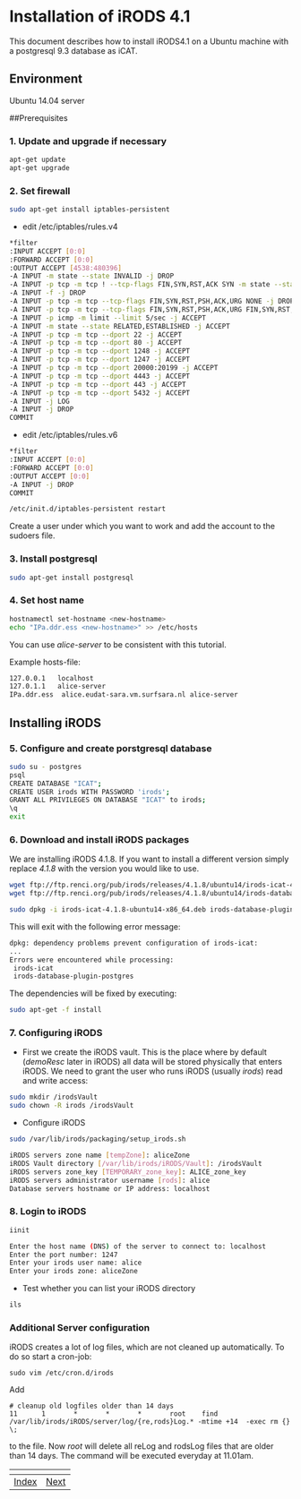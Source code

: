 # Installation of iRODS 4.1
This document describes how to install iRODS4.1 on a Ubuntu machine with a postgresql 9.3 database as iCAT.

## Environment
Ubuntu 14.04 server

##Prerequisites
### 1. Update and upgrade if necessary
```sh
apt-get update
apt-get upgrade
```
### 2. Set firewall
```sh
sudo apt-get install iptables-persistent
```
- edit /etc/iptables/rules.v4
```sh
*filter
:INPUT ACCEPT [0:0]
:FORWARD ACCEPT [0:0]
:OUTPUT ACCEPT [4538:480396]
-A INPUT -m state --state INVALID -j DROP
-A INPUT -p tcp -m tcp ! --tcp-flags FIN,SYN,RST,ACK SYN -m state --state NEW -j DROP
-A INPUT -f -j DROP
-A INPUT -p tcp -m tcp --tcp-flags FIN,SYN,RST,PSH,ACK,URG NONE -j DROP
-A INPUT -p tcp -m tcp --tcp-flags FIN,SYN,RST,PSH,ACK,URG FIN,SYN,RST,PSH,ACK,URG -j DROP
-A INPUT -p icmp -m limit --limit 5/sec -j ACCEPT
-A INPUT -m state --state RELATED,ESTABLISHED -j ACCEPT
-A INPUT -p tcp -m tcp --dport 22 -j ACCEPT
-A INPUT -p tcp -m tcp --dport 80 -j ACCEPT
-A INPUT -p tcp -m tcp --dport 1248 -j ACCEPT
-A INPUT -p tcp -m tcp --dport 1247 -j ACCEPT
-A INPUT -p tcp -m tcp --dport 20000:20199 -j ACCEPT
-A INPUT -p tcp -m tcp --dport 4443 -j ACCEPT
-A INPUT -p tcp -m tcp --dport 443 -j ACCEPT
-A INPUT -p tcp -m tcp --dport 5432 -j ACCEPT
-A INPUT -j LOG
-A INPUT -j DROP
COMMIT
```
- edit /etc/iptables/rules.v6
```sh
*filter
:INPUT ACCEPT [0:0]
:FORWARD ACCEPT [0:0]
:OUTPUT ACCEPT [0:0]
-A INPUT -j DROP
COMMIT
```

```sh
/etc/init.d/iptables-persistent restart
```

Create a user under which you want to work and add the account to the sudoers file.

### 3. Install postgresql
```sh
sudo apt-get install postgresql
```

### 4. Set host name

```sh
hostnamectl set-hostname <new-hostname>
echo "IPa.ddr.ess <new-hostname>" >> /etc/hosts
```
You can use *alice-server* to be consistent with this tutorial.

Example hosts-file:
```sh
127.0.0.1   localhost
127.0.1.1	alice-server
IPa.ddr.ess  alice.eudat-sara.vm.surfsara.nl alice-server
```

## Installing iRODS
### 5. Configure and create porstgresql database
```sh
sudo su - postgres
psql
CREATE DATABASE "ICAT";
CREATE USER irods WITH PASSWORD 'irods';
GRANT ALL PRIVILEGES ON DATABASE "ICAT" to irods;
\q
exit
```
### 6. Download and install iRODS packages
We are installing iRODS 4.1.8. If you want to install a different version simply replace *4.1.8* with the version you would like to use.
```sh
wget ftp://ftp.renci.org/pub/irods/releases/4.1.8/ubuntu14/irods-icat-4.1.8-ubuntu14-x86_64.deb
wget ftp://ftp.renci.org/pub/irods/releases/4.1.8/ubuntu14/irods-database-plugin-postgres-1.8-ubuntu14-x86_64.deb
```

```sh
sudo dpkg -i irods-icat-4.1.8-ubuntu14-x86_64.deb irods-database-plugin-postgres-1.8-ubuntu14-x86_64.deb
```
This will exit with the following error message:
```sh
dpkg: dependency problems prevent configuration of irods-icat:
...
Errors were encountered while processing:
 irods-icat
 irods-database-plugin-postgres
```
The dependencies will be fixed by executing:
```sh
sudo apt-get -f install
```

### 7. Configuring iRODS
- First we create the iRODS vault. This is the place where by default (*demoResc* later in iRODS) all data will be stored physically that enters iRODS. We need to grant the user who runs iRODS (usually *irods*) read and write access:
```sh
sudo mkdir /irodsVault
sudo chown -R irods /irodsVault
```

- Configure iRODS
```sh
sudo /var/lib/irods/packaging/setup_irods.sh
```

```sh
iRODS servers zone name [tempZone]: aliceZone
iRODS Vault directory [/var/lib/irods/iRODS/Vault]: /irodsVault
iRODS servers zone_key [TEMPORARY_zone_key]: ALICE_zone_key
iRODS servers administrator username [rods]: alice
Database servers hostname or IP address: localhost
```

### 8. Login to iRODS

```sh
iinit
```

```sh
Enter the host name (DNS) of the server to connect to: localhost
Enter the port number: 1247
Enter your irods user name: alice
Enter your irods zone: aliceZone
```
- Test whether you can list your iRODS directory
```sh
ils
```

### Additional Server configuration
iRODS creates a lot of log files, which are not cleaned up automatically. To do so start a cron-job:
```
sudo vim /etc/cron.d/irods
```
Add
```
# cleanup old logfiles older than 14 days
11      1       *       *       *       root    find /var/lib/irods/iRODS/server/log/{re,rods}Log.* -mtime +14  -exec rm {} \;
```
to the file. 
Now *root* will delete all reLog and rodsLog files that are older than 14 days. The command will be executed everyday at 11.01am.

[]()|[]()
----|----
 [Index](https://github.com/EUDAT-Training/B2SAFE-B2STAGE-Training)  | [Next](01-iRODS-handson-user.md)
